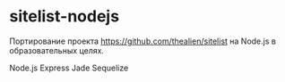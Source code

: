 sitelist-nodejs
===============
Портирование проекта https://github.com/thealien/sitelist на Node.js в образовательных целях.

Node.js
Express
Jade
Sequelize
